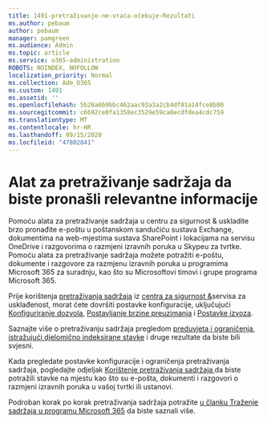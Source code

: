 ```yaml
---
title: 1491-pretraživanje-ne-vraća-očekuje-Rezultati
ms.author: pebaum
author: pebaum
manager: pamgreen
ms.audience: Admin
ms.topic: article
ms.service: o365-administration
ROBOTS: NOINDEX, NOFOLLOW
localization_priority: Normal
ms.collection: Adm_O365
ms.custom: 1491
ms.assetid: ''
ms.openlocfilehash: 5b26a6b9bbc462aac93a3a2cb4df81a14fce8b80
ms.sourcegitcommit: c6692ce0fa1358ec3529e59ca0ecdfdea4cdc759
ms.translationtype: MT
ms.contentlocale: hr-HR
ms.lasthandoff: 09/15/2020
ms.locfileid: "47802841"
---
```

# <a name="content-search-tool-to-find-relevant-info"></a>Alat za pretraživanje sadržaja da biste pronašli relevantne informacije

Pomoću alata za pretraživanje sadržaja u centru za sigurnost & uskladite brzo pronađite e-poštu u poštanskom sandučiću sustava Exchange, dokumentima na web-mjestima sustava SharePoint i lokacijama na servisu OneDrive i razgovorima o razmjeni izravnih poruka u Skypeu za tvrtke. Pomoću alata za pretraživanje sadržaja možete potražiti e-poštu, dokumente i razgovore za razmjenu izravnih poruka u programima Microsoft 365 za suradnju, kao što su Microsoftovi timovi i grupe programa Microsoft 365.


Prije korištenja [pretraživanja sadržaja](https://sip.protection.office.com/contentsearchbeta?ContentOnly=1) iz [centra za sigurnost &](https://sip.protection.office.com/homepage)servisa za usklađenost, morat ćete dovršiti postavke konfiguracije, uključujući [Konfiguriranje dozvola](https://docs.microsoft.com/microsoft-365/compliance/permissions-filtering-for-content-search), [Postavljanje brzine preuzimanja](https://docs.microsoft.com/microsoft-365/compliance/increase-download-speeds-when-exporting-ediscovery-results) i [Postavke izvoza](https://docs.microsoft.com/microsoft-365/compliance/disable-reports-when-you-export-content-search-results).

Saznajte više o pretraživanju sadržaja pregledom [preduvjeta i ograničenja](https://docs.microsoft.com/microsoft-365/compliance/limits-for-content-search), [istražujući djelomično indeksirane stavke](https://docs.microsoft.com/microsoft-365/compliance/investigating-partially-indexed-items-in-ediscovery) i druge rezultate da biste bili svjesni.

Kada pregledate postavke konfiguracije i ograničenja pretraživanja sadržaja, pogledajte odjeljak [Korištenje pretraživanja sadržaja </a> da biste potražili stavke na mjestu kao što su e-pošta, dokumenti i razgovori o razmjeni izravnih poruka u vašoj tvrtki ili ustanovi](https://docs.microsoft.com/microsoft-365/compliance/content-search).

Podroban korak po korak pretraživanja sadržaja potražite [u članku Traženje sadržaja u programu Microsoft 365](https://docs.microsoft.com/microsoft-365/compliance/search-for-content) da biste saznali više.
